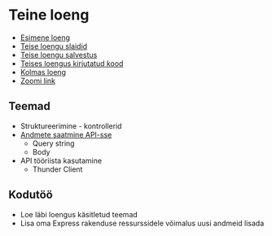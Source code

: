 # Teine loeng

- [Esimene loeng](../Lesson-01/README.md)
- [Teise loengu slaidid](Slides.md)
- [Teise loengu salvestus](https://youtu.be/LN3F8VaPbZE)
- [Teises loengus kirjutatud kood](https://github.com/HK-Mikrokraadid/Martti/tree/main/lessons/BE/02)
- [Kolmas loeng](../Lesson-03/README.md)
- [Zoomi link](https://zoom.us/j/94501316239?pwd=MUE3VGpMcVZOTmU3ZHRQRkFsUFYwQT09)

## Teemad

- Struktureerimine - kontrollerid
- [Andmete saatmine API-sse](../../../Subjects/Back-End-Frameworks/Topics/Sending-Data-To-Express/README.md)
  - Query string
  - Body
- API tööriista kasutamine
  - Thunder Client

## Kodutöö

- Loe läbi loengus käsitletud teemad
- Lisa oma Express rakenduse ressurssidele võimalus uusi andmeid lisada
